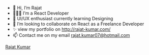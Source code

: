 - 👋 Hi, I’m Rajat
- 👨🏼‍💻 I’m a React Developer
- 🌱 UI/UX enthusiast currently learning Designing
- 💞️ I’m looking to collaborate on React as a Freelance Developer
- ✨ view my portfolio on http://rajat-kumar.com/
- 📫 Contact me on my email rajat.kumar07@hotmail.com
<script src="https://platform.linkedin.com/badges/js/profile.js" async defer type="text/javascript"></script>
<!---
kumarRajat77/kumarRajat77 is a ✨ special ✨ repository because its `README.md` (this file) appears on your GitHub profile.
You can click the Preview link to take a look at your changes.
--->
<div class="badge-base LI-profile-badge" data-locale="en_US" data-size="medium" data-theme="light" data-type="VERTICAL" data-vanity="rajatkumar77" data-version="v1"><a class="badge-base__link LI-simple-link" href="https://in.linkedin.com/in/rajatkumar77?trk=profile-badge">Rajat Kumar</a></div>
              
